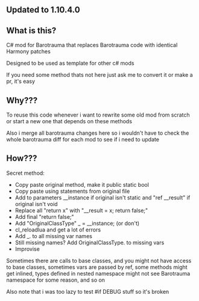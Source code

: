 ## Updated to 1.10.4.0

## What is this?
C# mod for Barotrauma that replaces Barotrauma code with identical Harmony patches

Designed to be used as template for other c# mods

If you need some method thats not here just ask me to convert it or make a pr, it's easy
## Why???
To reuse this code whenever i want to rewrite some old mod from scratch or start a new one that depends on these methods

Also i merge all barotrauma changes here so i wouldn't have to check the whole barotrauma diff for each mod to see if i need to update

## How???
Secret method:
- Copy paste original method, make it public static bool
- Copy paste using statements from original file
- Add to parameters __instance if original isn't static and "ref __result" if original isn't void
- Replace all "return x" with "__result = x; return false;"
- Add final "return false;"
- Add "OriginalClassType" _ = __instance; (or don't)
- cl_reloadlua and get a lot of errors
- Add _. to all missing var names
- Still missing names? Add OriginalClassType. to missing vars
- Improvise

Sometimes there are calls to base classes, and you might not have access to base classes, sometimes vars are passed by ref, some methods might get inlined, types defined in nested namespace might not see Barotrauma namespace for some reason, and so on

Also note that i was too lazy to test #if DEBUG stuff so it's broken
